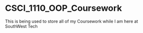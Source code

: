 # CSCI_1110_OOP_Coursework

This is being used to store all of my Coursework while I am here at SouthWest Tech
